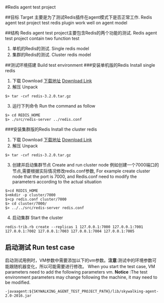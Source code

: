 #Redis agent test project

##目标 Target
主要是为了测试Redis插件在agent模式下是否正常工作. Redis agent test project  test redis plugin work well on agent model

##结构 
Redis agent test project主要包含Redis的两个功能的测试. Redis agent test project contain two function test
1. 单机的Redis的测试. Single redis model
2. 集群的Redis的测试. Cluster redis model

##测试环境搭建 Build test environment
###安装单机版的Redis  Install single redis 
1. 下载 Download
[下载地址](http://download.redis.io/releases/redis-3.2.0.tar.gz)  [Download Link](http://download.redis.io/releases/redis-3.2.0.tar.gz)
2. 解压 Unpack
```shell
$> tar -cvf redis-3.2.0.tar.gz
```
3. 运行下列命令 Run the command as follow
```shell
$> cd REDIS_HOME
$> ./src/redis-server ../redis.conf
```

###安装集群版的Redis Install the cluster redis
1. 下载 Download
     [下载地址](http://download.redis.io/releases/redis-3.2.0.tar.gz)  [Download Link](http://download.redis.io/releases/redis-3.2.0.tar.gz)
2. 解压 Unpack
```shell
$> tar -cvf redis-3.2.0.tar.gz
```
3. 创建并启动集群节点 Create and run cluster node
例如创建一个7000端口的节点,需要根据实际情况修改redis.conf参数, For example create cluster node that the port is 7000, and 
Redis.conf need to modify the parameters according to the actual situation
```
$>cd REDIS_HOME
$>mkdir -p cluster/7000 
$>cp redis.conf cluster/7000
$> cd cluster/7000/
$> ../../src/redis-server redis.conf
```
4. 启动集群 Start the cluster
```shell
redis-trib.rb create --replicas 1 127.0.0.1:7000 127.0.0.1:7001 127.0.0.1:7002 127.0.0.1:7003 127.0.0.1:7004 127.0.0.1:7005
```

## 启动测试 Run test case
启动测试用例时，VM参数中需要添加以下的vm参数。**注意**:测试中的环境参数可能跟随机器变化，所以可能需要进行修改。
When you start the test case, VM parameters need to add the following parameters vm. **Notice** :The test environment parameters may change following the machine, it may need to be modified.
```
-javaagent:${SKYWALKING_AGENT_TEST_PROJECT_PATH}/lib/skywalking-agent-2.0-2016.jar
```
